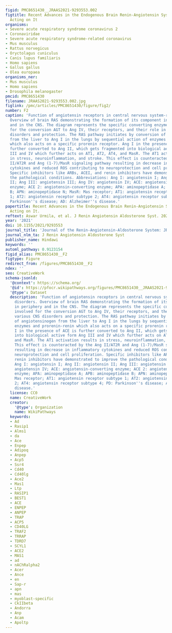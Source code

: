 ```yaml
---
figid: PMC8651430__JRAAS2021-9293553.002
figtitle: Recent Advances in the Endogenous Brain Renin-Angiotensin System and Drugs
  Acting on It
organisms:
- Severe acute respiratory syndrome coronavirus 2
- Coronaviridae
- Severe acute respiratory syndrome-related coronavirus
- Mus musculus
- Rattus norvegicus
- Oryctolagus cuniculus
- Canis lupus familiaris
- Homo sapiens
- Gallus gallus
- Olea europaea
organisms_ner:
- Mus musculus
- Homo sapiens
- Drosophila melanogaster
pmcid: PMC8651430
filename: JRAAS2021-9293553.002.jpg
figlink: /pmc/articles/PMC8651430/figure/fig2/
number: F2
caption: 'Function of angiotensin receptors in central nervous system-related disorders.
  Overview of brain RAS demonstrating the formation of its component in periphery
  and in the CNS. The diagram represents the specific converting enzymes involved
  for the conversion AGT to Ang IV, their receptors, and their role in various CNS
  disorders and protection. The RAS pathway initiates by conversion of angiotensinogen
  from the liver to Ang I in the lungs by sequential action of enzymes and prorenin-renin
  which also acts on a specific prorenin receptor. Ang I in the presence of ACE is
  further converted to Ang II, which gets fragmented into biological active form Ang
  III and IV which further acts on AT1, AT2, AT4, and MasR. The AT1 activation results
  in stress, neuroinflammation, and stroke. This effect is counteracted by the Ang
  II/AT2R and Ang (1-7)/MasR signaling pathway resulting in decrease in inflammatory
  cytokines and reduced ROS contributing to neuroprotection and cell proliferation.
  Specific inhibitors like ARBs, ACEI, and renin inhibitors have demonstrated to improve
  the pathological conditions. Abbreviations: Ang I: angiotensin I; Ang II: angiotensin
  II; Ang III: angiotensin III; Ang IV: angiotensin IV; ACE: angiotensin-converting
  enzyme; ACE 2: angiotensin-converting enzyme; APA: aminopeptidase A; APB: aminopeptidase
  B; APN: aminopeptidase N; MasR: Mas receptor; AT1: angiotensin receptor subtype
  1; AT2: angiotensin receptor subtype 2; AT4: angiotensin receptor subtype 4; PD:
  Parkinson''s disease; AD: Alzheimer''s disease.'
papertitle: Recent Advances in the Endogenous Brain Renin-Angiotensin System and Drugs
  Acting on It.
reftext: Aswar Urmila, et al. J Renin Angiotensin Aldosterone Syst. 2021;2021:9293553.
year: '2021'
doi: 10.1155/2021/9293553
journal_title: 'Journal of the Renin-Angiotensin-Aldosterone System: JRAAS'
journal_nlm_ta: J Renin Angiotensin Aldosterone Syst
publisher_name: Hindawi
keywords: ''
automl_pathway: 0.9123154
figid_alias: PMC8651430__F2
figtype: Figure
redirect_from: /figures/PMC8651430__F2
ndex: ''
seo: CreativeWork
schema-jsonld:
  '@context': https://schema.org/
  '@id': https://pfocr.wikipathways.org/figures/PMC8651430__JRAAS2021-9293553.002.html
  '@type': Dataset
  description: 'Function of angiotensin receptors in central nervous system-related
    disorders. Overview of brain RAS demonstrating the formation of its component
    in periphery and in the CNS. The diagram represents the specific converting enzymes
    involved for the conversion AGT to Ang IV, their receptors, and their role in
    various CNS disorders and protection. The RAS pathway initiates by conversion
    of angiotensinogen from the liver to Ang I in the lungs by sequential action of
    enzymes and prorenin-renin which also acts on a specific prorenin receptor. Ang
    I in the presence of ACE is further converted to Ang II, which gets fragmented
    into biological active form Ang III and IV which further acts on AT1, AT2, AT4,
    and MasR. The AT1 activation results in stress, neuroinflammation, and stroke.
    This effect is counteracted by the Ang II/AT2R and Ang (1-7)/MasR signaling pathway
    resulting in decrease in inflammatory cytokines and reduced ROS contributing to
    neuroprotection and cell proliferation. Specific inhibitors like ARBs, ACEI, and
    renin inhibitors have demonstrated to improve the pathological conditions. Abbreviations:
    Ang I: angiotensin I; Ang II: angiotensin II; Ang III: angiotensin III; Ang IV:
    angiotensin IV; ACE: angiotensin-converting enzyme; ACE 2: angiotensin-converting
    enzyme; APA: aminopeptidase A; APB: aminopeptidase B; APN: aminopeptidase N; MasR:
    Mas receptor; AT1: angiotensin receptor subtype 1; AT2: angiotensin receptor subtype
    2; AT4: angiotensin receptor subtype 4; PD: Parkinson''s disease; AD: Alzheimer''s
    disease.'
  license: CC0
  name: CreativeWork
  creator:
    '@type': Organization
    name: WikiPathways
  keywords:
  - Ad
  - Rasip1
  - Alms1
  - da
  - Ace
  - Enpep
  - Adipoq
  - Anpep
  - Acp5
  - Ssr4
  - Cd40
  - Cd40lg
  - Ace2
  - Mas1
  - Ltp
  - RASIP1
  - BEST1
  - ACE
  - ENPEP
  - ANPEP
  - TRAP
  - ACP5
  - CD40LG
  - TRAF2
  - TRRAP
  - TDRD7
  - SCYL1
  - ACE2
  - MAS1
  - ad
  - nAChRalpha2
  - Acer
  - Ance
  - en
  - Sap-r
  - apn
  - mas
  - myoblast-specific
  - CkIIbeta
  - Andorra
  - Anp
  - Acam
  - Apoltp
---
```

